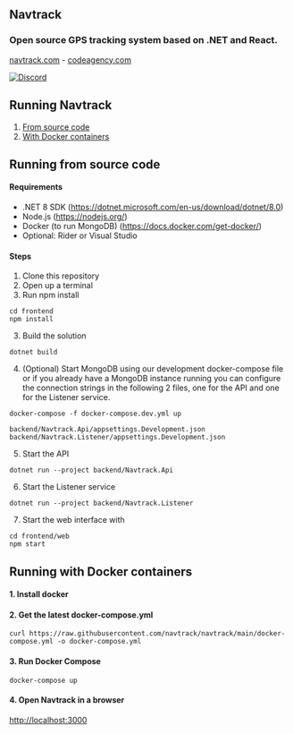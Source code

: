 ## Navtrack

### Open source GPS tracking system based on .NET and React.

[navtrack.com](https://navtrack.com) - [codeagency.com](https://codeagency.com)

[![Discord](https://img.shields.io/discord/515183168060391427?label=Discord)](https://discord.gg/N4ZxhB3y6h)

## Running Navtrack

1. [From source code](#running-from-source-code)
2. [With Docker containers](#running-with-docker-containers)

## Running from source code

#### Requirements

- .NET 8 SDK (https://dotnet.microsoft.com/en-us/download/dotnet/8.0)
- Node.js (https://nodejs.org/)
- Docker (to run MongoDB) (https://docs.docker.com/get-docker/)
- Optional: Rider or Visual Studio

#### Steps

1. Clone this repository
2. Open up a terminal
3. Run npm install

```
cd frontend
npm install
```

3. Build the solution

```
dotnet build
```

4. (Optional) Start MongoDB using our development docker-compose file or if you already have a MongoDB instance running you can configure the connection strings in the following 2 files, one for the API and one for the Listener service.

```
docker-compose -f docker-compose.dev.yml up
```

```
backend/Navtrack.Api/appsettings.Development.json
backend/Navtrack.Listener/appsettings.Development.json
```

5. Start the API

```
dotnet run --project backend/Navtrack.Api
```

6. Start the Listener service

```
dotnet run --project backend/Navtrack.Listener
```

7. Start the web interface with

```
cd frontend/web
npm start
```

## Running with Docker containers

#### 1. Install docker

#### 2. Get the latest docker-compose.yml

```
curl https://raw.githubusercontent.com/navtrack/navtrack/main/docker-compose.yml -o docker-compose.yml
```

#### 3. Run Docker Compose

```
docker-compose up
```

#### 4. Open Navtrack in a browser

[http://localhost:3000](http://localhost:3000)
